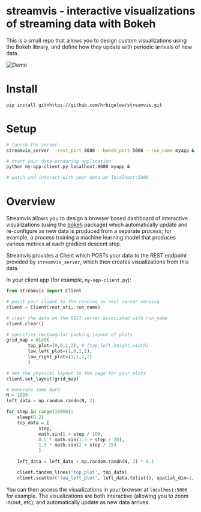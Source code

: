 # streamvis - interactive visualizations of streaming data with Bokeh

This is a small repo that allows you to design custom visualizations using the Bokeh
library, and define how they update with periodic arrivals of new data.

![Demo](data/demo.gif)

# Install

    pip install git+https://github.com/hrbigelow/streamvis.git

# Setup

```bash
# launch the server 
streamvis_server --rest_port 8080 --bokeh_port 5006 --run_name myapp &

# start your data-producing application
python my-app-client.py localhost:8080 myapp &

# watch and interact with your data at localhost:5006
```

# Overview

Streamvis allows you to design a browser based dashboard of interactive
visualizations (using the [bokeh](https://github.com/bokeh/bokeh) package) which
automatically update and re-configure as new data is produced from a separate
process; for example, a process training a machine learning model that produces
various metrics at each gradient descent step.

Streamvis provides a Client which POSTs your data to the REST endpoint provided by
`streamvis_server`, which then creates visualizations from this data.

In your client app (for example, `my-app-client.py`):

```python
from streamvis import Client

# point your client to the running sv_rest_server service
client = Client(rest_uri, run_name)

# clear the data on the REST server associated with run_name
client.clear()

# specifies rectangular packing layout of plots
grid_map = dict(
        top_plot=(0,0,1,2), # (top,left,height,width)
        low_left_plot=(1,0,2,1),
        low_right_plot=(1,1,2,2)
        )

# set the physical layout in the page for your plots
client.set_layout(grid_map)

# Generate some data 
N = 1000
left_data = np.random.randn(N, 2)

for step in range(10000):
    sleep(0.2)
    top_data = [
            step,
            math.sin(1 + step / 10),
            0.5 * math.sin(1.5 + step / 20),
            1.5 * math.sin(2 + step / 15) 
            ]

    left_data = left_data + np.random.randn(N, 2) * 0.1

    client.tandem_lines('top_plot', top_data) 
    client.scatter('low_left_plot', left_data.tolist(), spatial_dim=1, append=False)
```

You can then access the visualizations in your browser at `localhost:5006` for
example.  The visualizations are both interactive (allowing you to zoom in/out, etc),
and automatically update as new data arrives.

